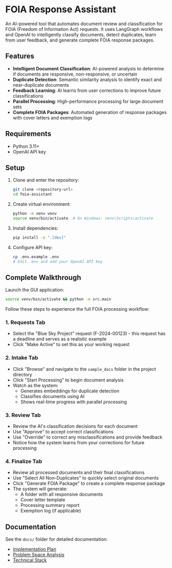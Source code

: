 # FOIA Response Assistant

An AI-powered tool that automates document review and classification for FOIA (Freedom of Information Act) requests. It uses LangGraph workflows and OpenAI to intelligently classify documents, detect duplicates, learn from user feedback, and generate complete FOIA response packages.

## Features

- **Intelligent Document Classification**: AI-powered analysis to determine if documents are responsive, non-responsive, or uncertain
- **Duplicate Detection**: Semantic similarity analysis to identify exact and near-duplicate documents
- **Feedback Learning**: AI learns from user corrections to improve future classifications
- **Parallel Processing**: High-performance processing for large document sets
- **Complete FOIA Packages**: Automated generation of response packages with cover letters and exemption logs

## Requirements

- Python 3.11+
- OpenAI API key

## Setup

1. Clone and enter the repository:
   ```bash
   git clone <repository-url>
   cd foia-assistant
   ```

2. Create virtual environment:
   ```bash
   python -m venv venv
   source venv/bin/activate  # On Windows: venv\Scripts\activate
   ```

3. Install dependencies:
   ```bash
   pip install -e ".[dev]"
   ```

4. Configure API key:
   ```bash
   cp .env.example .env
   # Edit .env and add your OpenAI API key
   ```

## Complete Walkthrough

Launch the GUI application:
```bash
source venv/bin/activate && python -m src.main
```

Follow these steps to experience the full FOIA processing workflow:

### 1. Requests Tab
- Select the "Blue Sky Project" request (F-2024-00123) - this request has a deadline and serves as a realistic example
- Click "Make Active" to set this as your working request

### 2. Intake Tab  
- Click "Browse" and navigate to the `sample_docs` folder in the project directory
- Click "Start Processing" to begin document analysis
- Watch as the system:
  - Generates embeddings for duplicate detection
  - Classifies documents using AI
  - Shows real-time progress with parallel processing

### 3. Review Tab
- Review the AI's classification decisions for each document
- Use "Approve" to accept correct classifications
- Use "Override" to correct any misclassifications and provide feedback
- Notice how the system learns from your corrections for future processing

### 4. Finalize Tab
- Review all processed documents and their final classifications
- Use "Select All Non-Duplicates" to quickly select original documents
- Click "Generate FOIA Package" to create a complete response package
- The system will generate:
  - A folder with all responsive documents
  - Cover letter template
  - Processing summary report
  - Exemption log (if applicable)

## Documentation

See the `docs/` folder for detailed documentation:
- [Implementation Plan](docs/foia_implementation_plan.md)
- [Problem Space Analysis](docs/foia_brainlift.md)
- [Technical Stack](docs/foia_tech_stack.md)